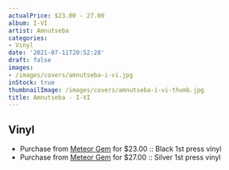 ```yaml
---
actualPrice: $23.00 - 27.00
album: I-VI
artist: Amnutseba
categories:
- Vinyl
date: '2021-07-11T20:52:28'
draft: false
images:
- /images/covers/amnutseba-i-vi.jpg
inStock: true
thumbnailImage: /images/covers/amnutseba-i-vi-thumb.jpg
title: Amnutseba - I-VI
---
```


## Vinyl
* Purchase from [Meteor Gem](https://meteor-gem.com/products/amnutseba-i-vi) for $23.00 :: Black 1st press vinyl
* Purchase from [Meteor Gem](https://meteor-gem.com/products/amnutseba-i-vi) for $27.00 :: Silver 1st press vinyl
